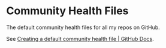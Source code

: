 # Community Health Files

The default community health files for all my repos on GitHub.

See [Creating a default community health file | GitHub Docs](https://docs.github.com/en/communities/setting-up-your-project-for-healthy-contributions/creating-a-default-community-health-file#creating-a-repository-for-default-files).
